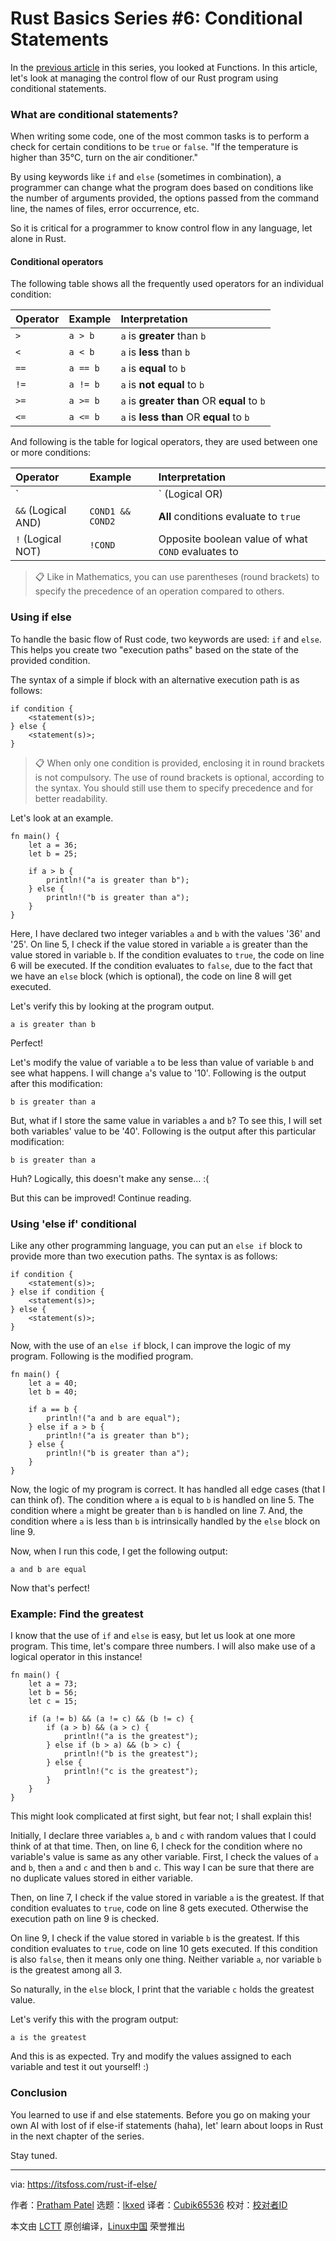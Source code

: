 [#]: subject: "Rust Basics Series #6: Conditional Statements"
[#]: via: "https://itsfoss.com/rust-if-else/"
[#]: author: "Pratham Patel https://itsfoss.com/author/pratham/"
[#]: collector: "lkxed"
[#]: translator: "Cubik65536"
[#]: reviewer: " "
[#]: publisher: " "
[#]: url: " "

Rust Basics Series #6: Conditional Statements
======

In the [previous article][1] in this series, you looked at Functions. In this article, let's look at managing the control flow of our Rust program using conditional statements.

### What are conditional statements?

When writing some code, one of the most common tasks is to perform a check for certain conditions to be `true` or `false`. "If the temperature is higher than 35°C, turn on the air conditioner."

By using keywords like `if` and `else` (sometimes in combination), a programmer can change what the program does based on conditions like the number of arguments provided, the options passed from the command line, the names of files, error occurrence, etc.

So it is critical for a programmer to know control flow in any language, let alone in Rust.

#### Conditional operators

The following table shows all the frequently used operators for an individual condition:

| Operator | Example | Interpretation |
| :- | :- | :- |
| `>` | `a > b` | `a` is **greater** than `b` |
| `<` | `a < b` | `a` is **less** than `b` |
| `==` | `a == b` | `a` is **equal** to `b` |
| `!=` | `a != b` | `a` is **not equal** to `b` |
| `>=` | `a >= b` | `a` is **greater than** OR **equal** to `b` |
| `<=` | `a <= b` | `a` is **less than** OR **equal** to `b` |

And following is the table for logical operators, they are used between one or more conditions:

| Operator | Example | Interpretation |
| :- | :- | :- |
| `||` (Logical OR) | `COND1 || COND2` | At least one of the condition `COND1` or `COND2` evaluates to `true` |
| `&&` (Logical AND) | `COND1 && COND2` | **All** conditions evaluate to `true` |
| `!` (Logical NOT) | `!COND` | Opposite boolean value of what `COND` evaluates to |

> 📋 Like in Mathematics, you can use parentheses (round brackets) to specify the precedence of an operation compared to others.

### Using if else

To handle the basic flow of Rust code, two keywords are used: `if` and `else`. This helps you create two "execution paths" based on the state of the provided condition.

The syntax of a simple if block with an alternative execution path is as follows:

```
if condition {
    <statement(s)>;
} else {
    <statement(s)>;
}
```

> 📋 When only one condition is provided, enclosing it in round brackets is not compulsory. The use of round brackets is optional, according to the syntax. You should still use them to specify precedence and for better readability.

Let's look at an example.

```
fn main() {
    let a = 36;
    let b = 25;

    if a > b {
        println!("a is greater than b");
    } else {
        println!("b is greater than a");
    }
}
```

Here, I have declared two integer variables `a` and `b` with the values '36' and '25'. On line 5, I check if the value stored in variable `a` is greater than the value stored in variable `b`. If the condition evaluates to `true`, the code on line 6 will be executed. If the condition evaluates to `false`, due to the fact that we have an `else` block (which is optional), the code on line 8 will get executed.

Let's verify this by looking at the program output.

```
a is greater than b
```

Perfect!

Let's modify the value of variable `a` to be less than value of variable `b` and see what happens. I will change `a`'s value to '10'. Following is the output after this modification:

```
b is greater than a
```

But, what if I store the same value in variables `a` and `b`? To see this, I will set both variables' value to be '40'. Following is the output after this particular modification:

```
b is greater than a
```

Huh? Logically, this doesn't make any sense... :(

But this can be improved! Continue reading.

### Using 'else if' conditional

Like any other programming language, you can put an `else if` block to provide more than two execution paths. The syntax is as follows:

```
if condition {
    <statement(s)>;
} else if condition {
    <statement(s)>;
} else {
    <statement(s)>;
}
```

Now, with the use of an `else if` block, I can improve the logic of my program. Following is the modified program.

```
fn main() {
    let a = 40;
    let b = 40;

    if a == b {
        println!("a and b are equal");
    } else if a > b {
        println!("a is greater than b");
    } else {
        println!("b is greater than a");
    }
}
```

Now, the logic of my program is correct. It has handled all edge cases (that I can think of). The condition where `a` is equal to `b` is handled on line 5. The condition where `a` might be greater than `b` is handled on line 7. And, the condition where `a` is less than `b` is intrinsically handled by the `else` block on line 9.

Now, when I run this code, I get the following output:

```
a and b are equal
```

Now that's perfect!

### Example: Find the greatest

I know that the use of `if` and `else` is easy, but let us look at one more program. This time, let's compare three numbers. I will also make use of a logical operator in this instance!

```
fn main() {
    let a = 73;
    let b = 56;
    let c = 15;

    if (a != b) && (a != c) && (b != c) {
        if (a > b) && (a > c) {
            println!("a is the greatest");
        } else if (b > a) && (b > c) {
            println!("b is the greatest");
        } else {
            println!("c is the greatest");
        }
    }
}
```

This might look complicated at first sight, but fear not; I shall explain this!

Initially, I declare three variables `a`, `b` and `c` with random values that I could think of at that time. Then, on line 6, I check for the condition where no variable's value is same as any other variable. First, I check the values of `a` and `b`, then `a` and `c` and then `b` and `c`. This way I can be sure that there are no duplicate values stored in either variable.

Then, on line 7, I check if the value stored in variable `a` is the greatest. If that condition evaluates to `true`, code on line 8 gets executed. Otherwise the execution path on line 9 is checked.

On line 9, I check if the value stored in variable `b` is the greatest. If this condition evaluates to `true`, code on line 10 gets executed. If this condition is also `false`, then it means only one thing. Neither variable `a`, nor variable `b` is the greatest among all 3.

So naturally, in the `else` block, I print that the variable `c` holds the greatest value.

Let's verify this with the program output:

```
a is the greatest
```

And this is as expected. Try and modify the values assigned to each variable and test it out yourself! :)

### Conclusion

You learned to use if and else statements. Before you go on making your own AI with lost of if else-if statements (haha), let' learn about loops in Rust in the next chapter of the series.

Stay tuned.

--------------------------------------------------------------------------------

via: https://itsfoss.com/rust-if-else/

作者：[Pratham Patel][a]
选题：[lkxed][b]
译者：[Cubik65536](https://github.com/Cubik65536)
校对：[校对者ID](https://github.com/校对者ID)

本文由 [LCTT](https://github.com/LCTT/TranslateProject) 原创编译，[Linux中国](https://linux.cn/) 荣誉推出

[a]: https://itsfoss.com/author/pratham/
[b]: https://github.com/lkxed/
[1]: https://itsfoss.com/rust-functions
